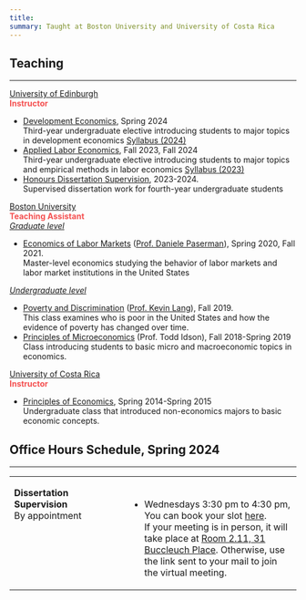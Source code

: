 ```yaml
---
title: 
summary: Taught at Boston University and University of Costa Rica
---
```


## Teaching ##
<hr>


<div class="universal-wrapper">
  <div class="media stream-item view-compact">
      <div class="media-body">
          <div class="section-subheading article-title mb-0 mt-0"><a href="https://www.ed.ac.uk/economics" target="_blank" rel="noopener">University of Edinburgh</a></div>
            <div class="article-style">
              <strong><font  color="#F45050">Instructor</font> </strong><br>
              <ul>
                <li><u>Development Economics</u>,  Spring 2024  <br> Third-year undergraduate elective introducing students to major topics in development economics <a class="btn btn-outline-primary btn-page-header btn-sm" href="https://cesarlgm.github.io/documents/teaching/Syllabus_Development_Econ_2023_2024.pdf" target="_blank">Syllabus (2024) </a> </li>
                <li><u>Applied Labor Economics</u>,  Fall 2023, Fall 2024  <br> Third-year undergraduate elective introducing students to major topics and empirical methods in labor economics <a class="btn btn-outline-primary btn-page-header btn-sm" href="https://cesarlgm.github.io/documents/teaching/outline_labour_23_24.pdf" target="_blank">Syllabus (2023)</a></li>
                <li><u>Honours Dissertation Supervision</u>,  2023-2024. <br> Supervised dissertation work for fourth-year undergraduate students</li>
              </ul>
            </div>
      </div>
      <!--<div class="ml-3">
          <img src="/research/images/idn_image_resized.png" height="84" width="150" alt="The Geography of Women's Opportunity: Evidence from Indonesia" loading="lazy">
      </div>-->
  </div>
  <div class="media stream-item view-compact">
      <div class="media-body">
          <div class="section-subheading article-title mb-0 mt-0"><a href="https://www.bu.edu/econ/" target="_blank" rel="noopener">Boston University</a></div>
            <div class="article-style">
              <strong><font   color="#F45050">Teaching Assistant</font> </strong><br>
              <i><u>Graduate level</i></u>
              <ul>
                <li><u>Economics of Labor Markets</u> (<a href="https://sites.google.com/view/paserman/home">Prof. Daniele Paserman</a>), Spring 2020, Fall 2021. <br> Master-level economics studying the behavior of labor markets and labor market institutions in the United States</li>
              </ul>
              <i><u>Undergraduate level</i></u>
              <ul>
                <li><u>Poverty and Discrimination</u> (<a href="https://sites.bu.edu/kevinlang/">Prof. Kevin Lang</a>), Fall 2019. <br> 
                This class examines who is poor in the United States and how the evidence of poverty has changed over time. </li>
                <li><u>Principles of Microeconomics</u> (Prof. Todd Idson), Fall 2018-Spring 2019 <br> Class introducing students to basic micro and macroeconomic topics in economics.</li>
              </ul>
            </div>
      </div>
      <!--<div class="ml-3">
          <img src="/research/images/idn_image_resized.png" height="84" width="150" alt="The Geography of Women's Opportunity: Evidence from Indonesia" loading="lazy">
      </div>-->
  </div>
  <div class="media stream-item view-compact">
      <div class="media-body">
          <div class="section-subheading article-title mb-0 mt-0"><a href="https://economia.ucr.ac.cr/" target="_blank" rel="noopener">University of Costa Rica</a></div>
            <div class="article-style">
             <strong><font  color="#F45050">Instructor</font> </strong><br>
              <ul>
                <li> <u>Principles of Economics</u>, Spring 2014-Spring 2015<br>Undergraduate class that introduced non-economics majors to basic economic concepts.</li>
              </ul>
            </div>
      </div>
      <!--<div class="ml-3">
          <img src="/research/images/idn_image_resized.png" height="84" width="150" alt="The Geography of Women's Opportunity: Evidence from Indonesia" loading="lazy">
      </div>-->
  </div>
</div>
<!--
<div class="clicker" tabindex="1">Click me</div>
<div class="hiddendiv">This is my abstract.</div>
<style>
.clicker {
  cursor:pointer;
}
.hiddendiv {
  display:none;
}
.clicker:focus + .hiddendiv {
  display:block;
}
</style>
-->


## Office Hours Schedule, Spring 2024 ##
<hr>
<div class="universal-wrapper">

<div class="media stream-item view-compact">
<table width="100%">
<tbody>
<!--<tr>
<td  style="vertical-align:top" width="40%">
<p><strong> Development Economics</strong><br>
  Walk-in
</p>
</td>
<td>
<ul>
   <br> 
  <li>Fridays 2:30 pm to 3:30 pm, </li>
  <a href="https://maps.app.goo.gl/WagPyxj5mxZuw94u5"><i class="fa-sharp fa-solid fa-location-pin"></i> Room 2.11, 31 Buccleuch Place</a></a>
</ul>
</td>
</tr> -->
<tr>
<td  style="vertical-align:top" width="40%">
<p><strong> Dissertation Supervision</strong><br>
  By appointment
</p>
</td>
<td>
<ul>
  <br> 
  <li>Wednesdays 3:30 pm to 4:30 pm, </li>
  You can book your slot <a href="https://outlook.office365.com/owa/calendar/Meetingslots@uoe.onmicrosoft.com/bookings/s/3KyNCUZjfEqzUAkxt2X8IQ2">here</a>.<br>
  If your meeting is in person, it will take place at <a href="https://maps.app.goo.gl/WagPyxj5mxZuw94u5"><i class="fa-sharp fa-solid fa-location-pin"></i> Room 2.11, 31 Buccleuch Place</a>. Otherwise, use the link sent to your mail to join the virtual meeting.
</ul>
</tbody>
</table>
</div>
</div>



